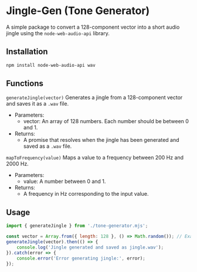 # Jingle-Gen (Tone Generator)

A simple package to convert a 128-component vector into a short audio jingle using the `node-web-audio-api` library.

## Installation

```sh
npm install node-web-audio-api wav
```

## Functions

`generateJingle(vector)`
Generates a jingle from a 128-component vector and saves it as a `.wav` file.

- Parameters:
    - vector: An array of 128 numbers. Each number should be between 0 and 1.
- Returns:
    - A promise that resolves when the jingle has been generated and saved as a `.wav` file.

`mapToFrequency(value)`
Maps a value to a frequency between 200 Hz and 2000 Hz.

- Parameters:
    - value: A number between 0 and 1.
- Returns:
    - A frequency in Hz corresponding to the input value.

## Usage

```js
import { generateJingle } from './tone-generator.mjs';

const vector = Array.from({ length: 128 }, () => Math.random()); // Example vector with random values
generateJingle(vector).then(() => {
    console.log('Jingle generated and saved as jingle.wav');
}).catch(error => {
    console.error('Error generating jingle:', error);
});
```
